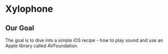 

# Xylophone

## Our Goal

The goal is to dive into a simple iOS recipe - how to play sound and use an Apple library called AVFoundation.
